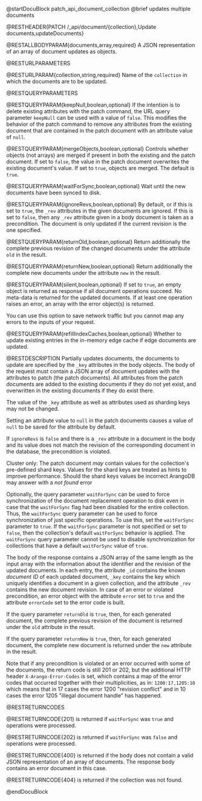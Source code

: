 
@startDocuBlock patch_api_document_collection
@brief updates multiple documents

@RESTHEADER{PATCH /_api/document/{collection},Update documents,updateDocuments}

@RESTALLBODYPARAM{documents,array,required}
A JSON representation of an array of document updates as objects.

@RESTURLPARAMETERS

@RESTURLPARAM{collection,string,required}
Name of the `collection` in which the documents are to be updated.

@RESTQUERYPARAMETERS

@RESTQUERYPARAM{keepNull,boolean,optional}
If the intention is to delete existing attributes with the patch
command, the URL query parameter `keepNull` can be used with a value
of `false`. This modifies the behavior of the patch command to
remove any attributes from the existing document that are contained
in the patch document with an attribute value of `null`.

@RESTQUERYPARAM{mergeObjects,boolean,optional}
Controls whether objects (not arrays) are merged if present in
both the existing and the patch document. If set to `false`, the
value in the patch document overwrites the existing document's
value. If set to `true`, objects are merged. The default is
`true`.

@RESTQUERYPARAM{waitForSync,boolean,optional}
Wait until the new documents have been synced to disk.

@RESTQUERYPARAM{ignoreRevs,boolean,optional}
By default, or if this is set to `true`, the `_rev` attributes in
the given documents are ignored. If this is set to `false`, then
any `_rev` attribute given in a body document is taken as a
precondition. The document is only updated if the current revision
is the one specified.

@RESTQUERYPARAM{returnOld,boolean,optional}
Return additionally the complete previous revision of the changed
documents under the attribute `old` in the result.

@RESTQUERYPARAM{returnNew,boolean,optional}
Return additionally the complete new documents under the attribute `new`
in the result.

@RESTQUERYPARAM{silent,boolean,optional}
If set to `true`, an empty object is returned as response if all document operations
succeed. No meta-data is returned for the updated documents. If at least one
operation raises an error, an array with the error object(s) is returned.

You can use this option to save network traffic but you cannot map any errors
to the inputs of your request.

@RESTQUERYPARAM{refillIndexCaches,boolean,optional}
Whether to update existing entries in the in-memory edge cache if
edge documents are updated.

@RESTDESCRIPTION
Partially updates documents, the documents to update are specified
by the `_key` attributes in the body objects. The body of the
request must contain a JSON array of document updates with the
attributes to patch (the patch documents). All attributes from the
patch documents are added to the existing documents if they do
not yet exist, and overwritten in the existing documents if they do
exist there.

The value of the `_key` attribute as well as attributes
used as sharding keys may not be changed.

Setting an attribute value to `null` in the patch documents causes a
value of `null` to be saved for the attribute by default.

If `ignoreRevs` is `false` and there is a `_rev` attribute in a
document in the body and its value does not match the revision of
the corresponding document in the database, the precondition is
violated.

Cluster only: The patch document _may_ contain
values for the collection's pre-defined shard keys. Values for the shard keys
are treated as hints to improve performance. Should the shard keys
values be incorrect ArangoDB may answer with a *not found* error

Optionally, the query parameter `waitForSync` can be used to force
synchronization of the document replacement operation to disk even in case
that the `waitForSync` flag had been disabled for the entire collection.
Thus, the `waitForSync` query parameter can be used to force synchronization
of just specific operations. To use this, set the `waitForSync` parameter
to `true`. If the `waitForSync` parameter is not specified or set to
`false`, then the collection's default `waitForSync` behavior is
applied. The `waitForSync` query parameter cannot be used to disable
synchronization for collections that have a default `waitForSync` value
of `true`.

The body of the response contains a JSON array of the same length
as the input array with the information about the identifier and the
revision of the updated documents. In each entry, the attribute
`_id` contains the known *document ID* of each updated document,
`_key` contains the key which uniquely identifies a document in a
given collection, and the attribute `_rev` contains the new document
revision. In case of an error or violated precondition, an error
object with the attribute `error` set to `true` and the attribute
`errorCode` set to the error code is built.

If the query parameter `returnOld` is `true`, then, for each
generated document, the complete previous revision of the document
is returned under the `old` attribute in the result.

If the query parameter `returnNew` is `true`, then, for each
generated document, the complete new document is returned under
the `new` attribute in the result.

Note that if any precondition is violated or an error occurred with
some of the documents, the return code is still 201 or 202, but
the additional HTTP header `X-Arango-Error-Codes` is set, which
contains a map of the error codes that occurred together with their
multiplicities, as in: `1200:17,1205:10` which means that in 17
cases the error 1200 "revision conflict" and in 10 cases the error
1205 "illegal document handle" has happened.

@RESTRETURNCODES

@RESTRETURNCODE{201}
is returned if `waitForSync` was `true` and operations were processed.

@RESTRETURNCODE{202}
is returned if `waitForSync` was `false` and operations were processed.

@RESTRETURNCODE{400}
is returned if the body does not contain a valid JSON representation
of an array of documents. The response body contains
an error document in this case.

@RESTRETURNCODE{404}
is returned if the collection was not found.

@endDocuBlock
